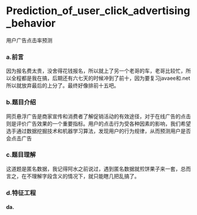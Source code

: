 # Prediction_of_user_click_advertising_behavior
用户广告点击率预测
### a.前言
因为报名费太贵，没舍得花钱报名，所以就上了另一个老哥的车，老哥比较忙，所以全程都是我在搞，后期还有六七天的时候冲到了前十，因为要复习javaee和.net所以就放弃最后的上分了。最终好像排前十五吧。
### b.题目介绍
网页悬浮广告是商家宣传和消费者了解促销活动的有效途径，对于在线广告的点击则是评价广告效果的一个重要指标。用户的点击行为受各种因素的影响，我们希望选手通过数据挖掘技术和机器学习算法，发现用户的行为规律，从而预测用户是否会点击广告
### c.题目理解
这道题是匿名数据，我记得阿水之前说过，遇到匿名数据就煎饼果子来一套，总而言之，在不理解字段含义的情况下，就只能瞎几把乱搞了。
### d.特征工程
#### da.

